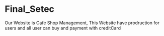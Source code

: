 # Final_Setec
Our Website is Cafe Shop Management, This Website have prodruction for users and all user can buy and payment with creditCard
